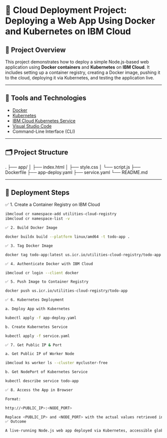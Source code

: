 # 🧭 Cloud Deployment Project: Deploying a Web App Using Docker and Kubernetes on IBM Cloud

## 📌 Project Overview

This project demonstrates how to deploy a simple Node.js-based web application using **Docker containers** and **Kubernetes** on **IBM Cloud**. It includes setting up a container registry, creating a Docker image, pushing it to the cloud, deploying it via Kubernetes, and testing the application live.

---

## 🧰 Tools and Technologies

- [Docker](https://www.docker.com/)
- [Kubernetes](https://kubernetes.io/)
- [IBM Cloud Kubernetes Service](https://www.ibm.com/cloud/kubernetes-service)
- [Visual Studio Code](https://code.visualstudio.com/)
- Command-Line Interface (CLI)

---

## 🗂️ Project Structure
.
├── app/
│ ├── index.html
│ ├── style.css
│ └── script.js
├── Dockerfile
├── app-deploy.yaml
├── service.yaml
└── README.md


---

## 🚀 Deployment Steps


✅ 1. Create a Container Registry on IBM Cloud

```bash
ibmcloud cr namespace-add utilities-cloud-registry
ibmcloud cr namespace-list -v

✅ 2. Build Docker Image

docker buildx build --platform linux/amd64 -t todo-app .

✅ 3. Tag Docker Image

docker tag todo-app:latest us.icr.io/utilities-cloud-registry/todo-app

✅ 4. Authenticate Docker with IBM Cloud

ibmcloud cr login --client docker

✅ 5. Push Image to Container Registry

docker push us.icr.io/utilities-cloud-registry/todo-app

✅ 6. Kubernetes Deployment

a. Deploy App with Kubernetes

kubectl apply -f app-deploy.yaml

b. Create Kubernetes Service

kubectl apply -f service.yaml

✅ 7. Get Public IP & Port

a. Get Public IP of Worker Node

ibmcloud ks worker ls --cluster mycluster-free

b. Get NodePort of Kubernetes Service

kubectl describe service todo-app

✅ 8. Access the App in Browser

Format:

http://<PUBLIC_IP>:<NODE_PORT>

Replace <PUBLIC_IP> and <NODE_PORT> with the actual values retrieved in step 7.
✅ Outcome

A live-running Node.js web app deployed via Kubernetes, accessible globally from the browser using the public IP and port. This setup enables containerized application delivery in a scalable, cloud-native manner.
